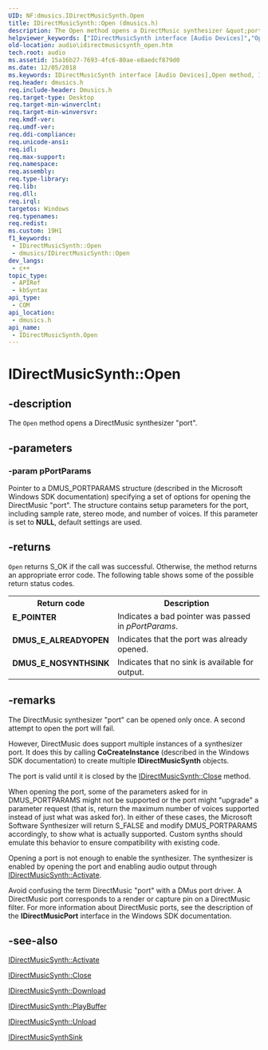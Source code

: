 ```yaml
---
UID: NF:dmusics.IDirectMusicSynth.Open
title: IDirectMusicSynth::Open (dmusics.h)
description: The Open method opens a DirectMusic synthesizer &quot;port&quot;.
helpviewer_keywords: ["IDirectMusicSynth interface [Audio Devices]","Open method","IDirectMusicSynth.Open","IDirectMusicSynth::Open","Open","Open method [Audio Devices]","Open method [Audio Devices]","IDirectMusicSynth interface","audio.idirectmusicsynth_open","audmp-routines_5bb9c701-4377-42fb-91ac-733952708a38.xml","dmusics/IDirectMusicSynth::Open"]
old-location: audio\idirectmusicsynth_open.htm
tech.root: audio
ms.assetid: 15a16b27-7693-4fc6-80ae-e8aedcf879d0
ms.date: 12/05/2018
ms.keywords: IDirectMusicSynth interface [Audio Devices],Open method, IDirectMusicSynth.Open, IDirectMusicSynth::Open, Open, Open method [Audio Devices], Open method [Audio Devices],IDirectMusicSynth interface, audio.idirectmusicsynth_open, audmp-routines_5bb9c701-4377-42fb-91ac-733952708a38.xml, dmusics/IDirectMusicSynth::Open
req.header: dmusics.h
req.include-header: Dmusics.h
req.target-type: Desktop
req.target-min-winverclnt: 
req.target-min-winversvr: 
req.kmdf-ver: 
req.umdf-ver: 
req.ddi-compliance: 
req.unicode-ansi: 
req.idl: 
req.max-support: 
req.namespace: 
req.assembly: 
req.type-library: 
req.lib: 
req.dll: 
req.irql: 
targetos: Windows
req.typenames: 
req.redist: 
ms.custom: 19H1
f1_keywords:
 - IDirectMusicSynth::Open
 - dmusics/IDirectMusicSynth::Open
dev_langs:
 - c++
topic_type:
 - APIRef
 - kbSyntax
api_type:
 - COM
api_location:
 - dmusics.h
api_name:
 - IDirectMusicSynth.Open
---
```


# IDirectMusicSynth::Open


## -description

The <code>Open</code> method opens a DirectMusic synthesizer "port".

## -parameters

### -param pPortParams

Pointer to a DMUS_PORTPARAMS structure (described in the Microsoft Windows SDK documentation) specifying a set of options for opening the DirectMusic "port". The structure contains setup parameters for the port, including sample rate, stereo mode, and number of voices. If this parameter is set to <b>NULL</b>, default settings are used.

## -returns

<code>Open</code> returns S_OK if the call was successful. Otherwise, the method returns an appropriate error code. The following table shows some of the possible return status codes.

<table>
<tr>
<th>Return code</th>
<th>Description</th>
</tr>
<tr>
<td width="40%">
<dl>
<dt><b>E_POINTER</b></dt>
</dl>
</td>
<td width="60%">
Indicates a bad pointer was passed in <i>pPortParams</i>.

</td>
</tr>
<tr>
<td width="40%">
<dl>
<dt><b>DMUS_E_ALREADYOPEN</b></dt>
</dl>
</td>
<td width="60%">
Indicates that the port was already opened.

</td>
</tr>
<tr>
<td width="40%">
<dl>
<dt><b>DMUS_E_NOSYNTHSINK</b></dt>
</dl>
</td>
<td width="60%">
Indicates that no sink is available for output.

</td>
</tr>
</table>

## -remarks

The DirectMusic synthesizer "port" can be opened only once. A second attempt to open the port will fail.

However, DirectMusic does support multiple instances of a synthesizer port. It does this by calling <b>CoCreateInstance</b> (described in the Windows SDK documentation) to create multiple <b>IDirectMusicSynth</b> objects.

The port is valid until it is closed by the <a href="https://docs.microsoft.com/windows/desktop/api/dmusics/nf-dmusics-idirectmusicsynth-close">IDirectMusicSynth::Close</a> method.

When opening the port, some of the parameters asked for in DMUS_PORTPARAMS might not be supported or the port might "upgrade" a parameter request (that is, return the maximum number of voices supported instead of just what was asked for). In either of these cases, the Microsoft Software Synthesizer will return S_FALSE and modify DMUS_PORTPARAMS accordingly, to show what is actually supported. Custom synths should emulate this behavior to ensure compatibility with existing code.

Opening a port is not enough to enable the synthesizer. The synthesizer is enabled by opening the port and enabling audio output through <a href="https://docs.microsoft.com/windows/desktop/api/dmusics/nf-dmusics-idirectmusicsynth-activate">IDirectMusicSynth::Activate</a>.

Avoid confusing the term DirectMusic "port" with a DMus port driver. A DirectMusic port corresponds to a render or capture pin on a DirectMusic filter. For more information about DirectMusic ports, see the description of the <b>IDirectMusicPort</b> interface in the Windows SDK documentation.

## -see-also

<a href="https://docs.microsoft.com/windows/desktop/api/dmusics/nf-dmusics-idirectmusicsynth-activate">IDirectMusicSynth::Activate</a>



<a href="https://docs.microsoft.com/windows/desktop/api/dmusics/nf-dmusics-idirectmusicsynth-close">IDirectMusicSynth::Close</a>



<a href="https://docs.microsoft.com/windows/desktop/api/dmusics/nf-dmusics-idirectmusicsynth-download">IDirectMusicSynth::Download</a>



<a href="https://docs.microsoft.com/windows/desktop/api/dmusics/nf-dmusics-idirectmusicsynth-playbuffer">IDirectMusicSynth::PlayBuffer</a>



<a href="https://docs.microsoft.com/windows/desktop/api/dmusics/nf-dmusics-idirectmusicsynth-unload">IDirectMusicSynth::Unload</a>



<a href="https://docs.microsoft.com/windows/desktop/api/dmusics/nn-dmusics-idirectmusicsynthsink">IDirectMusicSynthSink</a>

